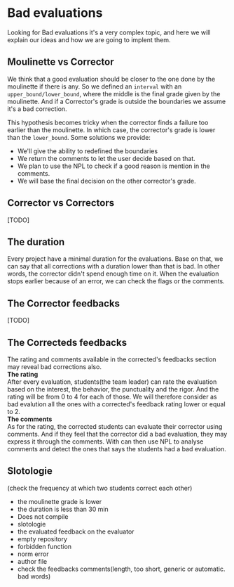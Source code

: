# Bad evaluations

Looking for Bad evaluations it's a very complex topic, and here we will
explain our ideas and how we are going to implent them.


## Moulinette vs Corrector
We think that a good evaluation should be closer to the one done by the moulinette if
there is any.
So we defined an `interval` with an `upper_bound/lower_bound`, where the middle is the
final grade given by the moulinette. And if a Corrector's grade is outside
the boundaries we assume it's a bad correction.

This hypothesis becomes tricky when the corrector finds a failure too earlier than
the moulinette. In which case, the corrector's grade is lower than the `lower_bound`.
Some solutions we provide:
- We'll give the ability to redefined the boundaries
- We return the comments to let the user decide based on that.
- We plan to use the NPL to check if a good reason is mention in the comments.
- We will base the final decision on the other corrector's grade.


## Corrector vs Correctors
[TODO]

## The duration
Every project have a minimal duration for the evaluations. Base on that, we can
say that all corrections with a duration lower than that is bad. In other words,
the corrector didn't spend enough time on it.
When the evaluation stops earlier because of an error, we can check the flags or the
comments.

## The Corrector feedbacks
[TODO]

## The Correcteds feedbacks
The rating and comments available in the corrected's feedbacks section may reveal
bad corrections also.  
**The rating**  
After every evaluation, students(the team leader) can rate the evaluation based on
the interest, the behavior, the punctuality and the rigor.
And the rating will be from 0 to 4 for each of those.
We will therefore consider as bad evalution all the ones with a corrected's feedback
rating lower or equal to 2.  
**The comments**  
As for the rating, the corrected students can evaluate their corrector using comments.
And if they feel that the corrector did a bad evaluation, they may express it through
the comments.
With can then use NPL to analyse comments and detect the ones that says the students
had a bad evaluation.

## Slotologie
(check the frequency at which two students correct each other)

- the moulinette grade is lower
- the duration is less than 30 min
- Does not compile
- slotologie
- the evaluated feedback on the evaluator
- empty repository
- forbidden function
- norm error
- author file
- check the feedbacks comments(length, too short, generic or automatic. bad words)
